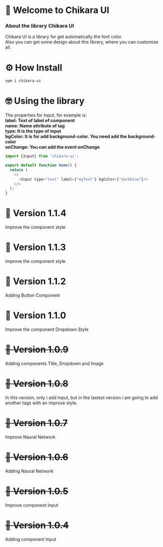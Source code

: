 # 👋 Welcome to Chikara UI 

### About the library Chikara UI
Chikara UI is a library for get automatically the font color.<br/>
Also you can get some design about this library, where you can customize all.

# ⚙ How Install
```bash
npm i chikara-ui
```

# 🤓 Using the library

The properties for Input, for example is:<br/>
<b>label: Text of label of component</b><br/>
<b>name: Name attribute of tag</b><br/>
<b>type: It is the type of input</b><br/>
<b>bgColor: It is for add background-color. You need add the background-color</b><br/>
<b>onChange: You can add the event onChange</b><br/>

```js
import {Input} from 'chikara-ui';

export default function Home() {
  return (
    <>
      <Input type="text" label={"myText"} bgColor={"darkblue"}/>
    </>
  );
}
```


# 📝 Version 1.1.4
Improve the component style
# 📝 Version 1.1.3
Improve the component style
# 📝 Version 1.1.2
Adding Button Component
# 📝 Version 1.1.0
Improve the component Dropdown Style
# <s>📝 Version 1.0.9 </s>
Adding components Title, Dropdown and Image
# <s>📝 Version 1.0.8 </s>
In this version, only i add Input, but in the lastest version i am going to add another tags with an improve style.
# <s>📝 Version 1.0.7 </s>
Improve Naural Network
# <s>📝 Version 1.0.6 </s>
Adding Naural Network
# <s>📝 Version 1.0.5 </s>
Improve component Input
# <s>📝 Version 1.0.4 </s>
Adding component Input
